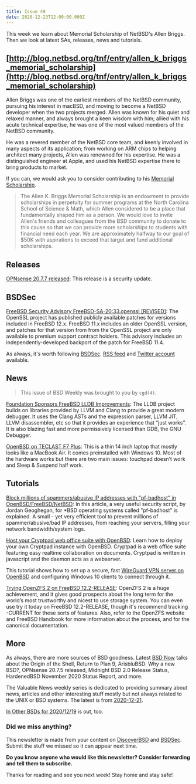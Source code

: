```yaml
---
title: Issue 49
date: 2020-12-23T12:00:00.000Z
---
```


This week we learn about Memorial Scholarship of NetBSD's Allen Briggs. Then we look at latest SAs, releases, news and tutorials.

<!-- more -->

## [http://blog.netbsd.org/tnf/entry/allen_k_briggs_memorial_scholarship](http://blog.netbsd.org/tnf/entry/allen_k_briggs_memorial_scholarship)

Allen Briggs was one of the earliest members of the NetBSD community, pursuing his interest in macBSD, and moving to become a NetBSD developer when the two projects merged. Allen was known for his quiet and relaxed manner, and always brought a keen wisdom with him; allied with his acute technical expertise, he was one of the most valued members of the NetBSD community.

He was a revered member of the NetBSD core team, and keenly involved in many aspects of its application; from working on ARM chips to helping architect many projects, Allen was renowned for his expertise. He was a distinguished engineer at Apple, and used his NetBSD expertise there to bring products to market.

If you can, we would ask you to consider contributing to his [Memorial Scholarship](http://blog.netbsd.org/tnf/entry/allen_k_briggs_memorial_scholarship).

> The Allen K. Briggs Memorial Scholarship is an endowment to provide scholarships in perpetuity for summer programs at the North Carolina School of Science & Math, which Allen considered to be a place that fundamentally shaped him as a person. We would love to invite Allen's friends and colleagues from the BSD community to donate to this cause so that we can provide more scholarships to students with financial need each year. We are approximately halfway to our goal of $50K with aspirations to exceed that target and fund additional scholarships.

## Releases

[OPNsense 20.7.7 released](https://opnsense.org/opnsense-20-7-7-released/?utm_source=bsdweekly):  This release is a security update.

## BSDSec

[FreeBSD Security Advisory FreeBSD-SA-20:33.openssl [REVISED]](https://bsdsec.net/articles/freebsd-announce-freebsd-security-advisory-freebsd-sa-20-33-openssl-revised?utm_source=bsdweekly): The OpenSSL project has published publicly available patches for versions included in FreeBSD 12.x. FreeBSD 11.x includes an older OpenSSL version, and patches for that version from from the OpenSSL project are only available to premium support contract holders. This advisory includes an independently-developed backport of the patch for FreeBSD 11.4.

As always, it's worth following [BSDSec](https://bsdsec.net). [RSS feed](https://bsdsec.net/articles.atom) and [Twitter account](https://twitter.com/bsdsec) available.

## News

> This issue of BSD Weekly was brought to you by `cgd(4)`.

[Foundation Sponsors FreeBSD LLDB Improvements](https://freebsdfoundation.org/blog/guest-blog-foundation-sponsors-freebsd-lldb-improvements/?utm_source=bsdweekly): The LLDB project builds on libraries provided by LLVM and Clang to provide a great modern debugger. It uses the Clang ASTs and the expression parser, LLVM JIT, LLVM disassembler, etc so that it provides an experience that “just works”. It is also blazing fast and more permissively licensed than GDB, the GNU Debugger.

[OpenBSD on TECLAST F7 Plus](https://www.tumfatig.net/20201215/openbsd-on-teclast-f7-plus/?utm_source=bsdweekly): This is a thin 14 inch laptop that mostly looks like a MacBook Air. It comes preinstalled with Windows 10. Most of the hardware works but there are two main issues: touchpad doesn’t work and Sleep & Suspend half work.

## Tutorials

[Block millions of spammers/abusive IP addresses with "pf-badhost" in OpenBSD/FreeBSD/NetBSD](https://ozgur.kazancci.com/block-abusive-ip-addresses-with-pf-badhost-in-openbsd-a-must-have-security-tool/?utm_source=bsdweekly): In this article, a very useful security script, by Jordan Geoghegan, for *BSD operating systems called "pf-badhost" is explained. A small - yet very efficient tool to prevent millions of spammer/abusive/bad IP addresses, from reaching your servers, filling your network bandwidth/system logs.

[Host your Cryptpad web office suite with OpenBSD](https://dataswamp.org/~solene/2020-12-14-cryptpad-openbsd.html?utm_source=bsdweekly): Learn how to deploy your own Cryptpad instance with OpenBSD. Cryptpad is a web office suite featuring easy realtime collaboration on documents. Cryptpad is written in javascript and the daemon acts as a webserver.

This tutorial shows how to set up a secure, fast [WireGuard VPN server on OpenBSD](https://ozgur.kazancci.com/securefast-vpn-server-wireguard-setup-on-openbsd-and-configure-windows-10-clients-to-connect-through-it/?utm_source=bsdweekly) and configuring Windows 10 clients to connect through it.

[Trying OpenZFS 2 on FreeBSD 12.2-RELEASE](https://rubenerd.com/trying-openzfs-on-freebsd-12-release/?utm_source=bsdweekly): OpenZFS 2 is a huge achievement, and it gives good prospects about the long term for the world’s most trustworthy and nicest to use storage system. You can even use try it today on FreeBSD 12.2-RELEASE, though it's recommend tracking -CURRENT for these sorts of features. Also, refer to the OpenZFS website and FreeBSD Handbook for more information about the process, and for the canonical documentation.

## More

As always, there are more sources of BSD goodness. Latest [BSD Now](https://www.bsdnow.tv/381?utm_source=bsdweekly) talks about the Origin of the Shell, Return to Plan 9, ArisbluBSD: Why a new BSD?, OPNsense 20.7.5 released, Midnight BSD 2.0 Release Status, HardenedBSD November 2020 Status Report, and more.

The Valuable News weekly series is dedicated to providing summary about news, articles and other interesting stuff mostly but not always related to the UNIX or BSD systems. The latest is from [2020-12-21](https://vermaden.wordpress.com/2020/12/21/valuable-news-2020-12-21/?utm_source=bsdweekly).

[In Other BSDs for 2020/12/19](https://www.dragonflydigest.com/2020/12/19/25234.html?utm_source=bsdweekly) is out, too.

### Did we miss anything?

This newsletter is made from your content on [DiscoverBSD](https://discoverbsd.com) and [BSDSec](https://bsdsec.net). Submit the stuff we missed so it can appear next time.

**Do you know anyone who would like this newsletter? Consider forwarding and tell them to subscribe.**

Thanks for reading and see you next week! Stay home and stay safe!
